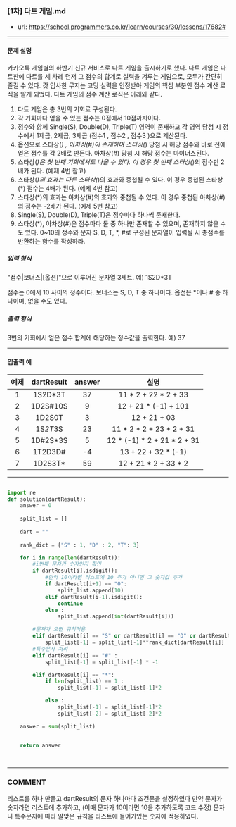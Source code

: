 ### [1차] 다트 게임.md

 - url: https://school.programmers.co.kr/learn/courses/30/lessons/17682#
 
 --------
 
#### 문제 설명
카카오톡 게임별의 하반기 신규 서비스로 다트 게임을 출시하기로 했다. 다트 게임은 다트판에 다트를 세 차례 던져 그 점수의 합계로 실력을 겨루는 게임으로, 모두가 간단히 즐길 수 있다.
갓 입사한 무지는 코딩 실력을 인정받아 게임의 핵심 부분인 점수 계산 로직을 맡게 되었다. 다트 게임의 점수 계산 로직은 아래와 같다.

1. 다트 게임은 총 3번의 기회로 구성된다.
2. 각 기회마다 얻을 수 있는 점수는 0점에서 10점까지이다.
3. 점수와 함께 Single(S), Double(D), Triple(T) 영역이 존재하고 각 영역 당첨 시 점수에서 1제곱, 2제곱, 3제곱 (점수1 , 점수2 , 점수3 )으로 계산된다.
4. 옵션으로 스타상(*) , 아차상(#)이 존재하며 스타상(*) 당첨 시 해당 점수와 바로 전에 얻은 점수를 각 2배로 만든다. 아차상(#) 당첨 시 해당 점수는 마이너스된다.
5. 스타상(*)은 첫 번째 기회에서도 나올 수 있다. 이 경우 첫 번째 스타상(*)의 점수만 2배가 된다. (예제 4번 참고)
6. 스타상(*)의 효과는 다른 스타상(*)의 효과와 중첩될 수 있다. 이 경우 중첩된 스타상(*) 점수는 4배가 된다. (예제 4번 참고)
7. 스타상(*)의 효과는 아차상(#)의 효과와 중첩될 수 있다. 이 경우 중첩된 아차상(#)의 점수는 -2배가 된다. (예제 5번 참고)
8. Single(S), Double(D), Triple(T)은 점수마다 하나씩 존재한다.
9. 스타상(*), 아차상(#)은 점수마다 둘 중 하나만 존재할 수 있으며, 존재하지 않을 수도 있다.
0~10의 정수와 문자 S, D, T, *, #로 구성된 문자열이 입력될 시 총점수를 반환하는 함수를 작성하라.

##### 입력 형식
"점수|보너스|[옵션]"으로 이루어진 문자열 3세트.
예) 1S2D*3T

점수는 0에서 10 사이의 정수이다.
보너스는 S, D, T 중 하나이다.
옵선은 *이나 # 중 하나이며, 없을 수도 있다.


##### 출력 형식
3번의 기회에서 얻은 점수 합계에 해당하는 정수값을 출력한다.
예) 37

--------
 
#### 입출력 예
|예제|dartResult|answer|설명|
|:---:|:---:|:---:|:---:|
|1|1S2D*3T|37|11 * 2 + 22 * 2 + 33|
|2|1D2S#10S|9|12 + 21 * (-1) + 101|
|3|1D2S0T|3|12 + 21 + 03|
|4|1S*2T*3S|23|11 * 2 * 2 + 23 * 2 + 31|
|5|1D#2S*3S|5|12 * (-1) * 2 + 21 * 2 + 31|
|6|1T2D3D#|-4|13 + 22 + 32 * (-1)|
|7|1D2S3T*|59|12 + 21 * 2 + 33 * 2|
 
--------



```python

import re
def solution(dartResult):
    answer = 0
    
    split_list = []
    
    dart = ""
    
    rank_dict = {"S" : 1, "D" : 2, "T": 3}

    for i in range(len(dartResult)):
        #i번째 문자가 숫자인지 확인
        if dartResult[i].isdigit():
            #만약 10이라면 리스트에 10 추가 아니면 그 숫자값 추가
            if dartResult[i+1] == "0":
                split_list.append(10)
            elif dartResult[i-1].isdigit():
                continue
            else :
                split_list.append(int(dartResult[i]))

        #문자가 오면 규칙적용
        elif dartResult[i] == "S" or dartResult[i] == "D" or dartResult[i] == "T":
            split_list[-1] = split_list[-1]**rank_dict[dartResult[i]]
        #특수문자 처리
        elif dartResult[i] == "#" :
            split_list[-1] = split_list[-1] * -1

        elif dartResult[i] == "*":
            if len(split_list) == 1 :
                split_list[-1] = split_list[-1]*2

            else : 
                split_list[-1] = split_list[-1]*2
                split_list[-2] = split_list[-2]*2

    answer = sum(split_list)


    return answer




```

------
### COMMENT
리스트를 하나 만들고 dartResult의 문자 하나마다 조건문을 설정하였다
만약 문자가 숫자라면 리스트에 추가하고, (이때 문자가 10이라면 10을 추가하도록 코드 수정)
문자나 특수문자에 따라 알맞은 규칙을 리스트에 들어가있는 숫자에 적용하였다.




